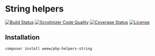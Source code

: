 # String helpers

[![Build Status](https://travis-ci.org/weew/php-helpers-string.svg?branch=master)](https://travis-ci.org/weew/php-helpers-string)
[![Scrutinizer Code Quality](https://scrutinizer-ci.com/g/weew/php-helpers-string/badges/quality-score.png?b=master)](https://scrutinizer-ci.com/g/weew/php-helpers-string/?branch=master)
[![Coverage Status](https://coveralls.io/repos/weew/php-helpers-string/badge.svg?branch=master&service=github)](https://coveralls.io/github/weew/php-helpers-string?branch=master)
[![License](https://poser.pugx.org/weew/php-helpers-string/license)](https://packagist.org/packages/weew/php-helpers-string)

## Installation

`composer install weew/php-helpers-string`
